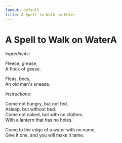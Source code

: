 ```yaml
---
layout: default
title: A Spell to Walk on Water
---
```


# A Spell to Walk on WaterA

_Ingredients:_

Fleece, grease,  
A flock of geese.

Fleas, bees,  
An old man's sneeze.

_Instructions:_

Come not hungry, but not fed.  
Asleep, but without bed.  
Come not naked, but with no clothes.  
With a lantern that has no holes.  

Come to the edge of a water with no name,  
Give it one, and you will make it tame.

